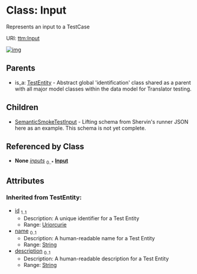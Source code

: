 
# Class: Input


Represents an input to a TestCase

URI: [ttm:Input](https://w3id.org/TranslatorSRI/TranslatorTestingModel/Input)


[![img](https://yuml.me/diagram/nofunky;dir:TB/class/[TestEntity],[SemanticSmokeTestInput],[TestCase]-%20inputs%200..*>[Input&#124;id(i):uriorcurie;name(i):string%20%3F;description(i):string%20%3F],[Input]^-[SemanticSmokeTestInput],[TestEntity]^-[Input],[TestCase])](https://yuml.me/diagram/nofunky;dir:TB/class/[TestEntity],[SemanticSmokeTestInput],[TestCase]-%20inputs%200..*>[Input&#124;id(i):uriorcurie;name(i):string%20%3F;description(i):string%20%3F],[Input]^-[SemanticSmokeTestInput],[TestEntity]^-[Input],[TestCase])

## Parents

 *  is_a: [TestEntity](TestEntity.md) - Abstract global 'identification' class shared as a parent with all major model classes within the data model for Translator testing.

## Children

 * [SemanticSmokeTestInput](SemanticSmokeTestInput.md) - Lifting schema from Shervin's runner JSON here as an example.  This schema is not yet complete.

## Referenced by Class

 *  **None** *[inputs](inputs.md)*  <sub>0..\*</sub>  **[Input](Input.md)**

## Attributes


### Inherited from TestEntity:

 * [id](id.md)  <sub>1..1</sub>
     * Description: A unique identifier for a Test Entity
     * Range: [Uriorcurie](types/Uriorcurie.md)
 * [name](name.md)  <sub>0..1</sub>
     * Description: A human-readable name for a Test Entity
     * Range: [String](types/String.md)
 * [description](description.md)  <sub>0..1</sub>
     * Description: A human-readable description for a Test Entity
     * Range: [String](types/String.md)
